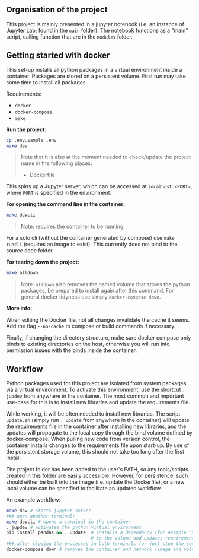 ## Organisation of the project

This project is mainly presented in a jupyter notebook (i.e. an instance of Jupyter Lab; found in the `main` folder). The notebook functions as a "main" script, calling function that are in the `modules` folder.

## Getting started with docker

This set-up installs all python packages in a virtual environment inside a container. Packages are stored on a persistent volume. First run may take some time to install all packages.

Requirements:

* `docker`
* `docker-compose`
* `make`

**Run the project:**

```bash 
cp .env.sample .env
make dev
```
> Note that it is also at the moment needed to check/update the project name in the following places:
> * Dockerfile

This spins up a Jupyter server, which can be accessed at `localhost:<PORT>`, where `PORT` is specified in the environment.

**For opening the command line in the container:**

```bash
make devcli
```
> Note: requires the container to be running.

For a solo cli (without the container generated by compose) use `make runcli` (requires an image to exist). This currently does not bind to the source code folder.

**For tearing down the project:**

```bash
make alldown
```

> Note: `alldown` also removes the named volume that stores the python packages, be prepared to install again after this command. For general docker tidyness use simply `docker-compose down`.

**More info:**

When editing the Docker file, not all changes invalidate the cache it seems. Add the flag `--no-cache` to compose or build commands if necessary.

Finally, if changing the directory structure, make sure docker compose only binds to existing directories on the host, otherwise you will run into permission issues with the binds inside the container.

## Workflow

Python packages used for this project are isolated from system packages via a virtual environment. To activate this environment, use the shortcut `. jupdev` from anywhere in the container. The most common and important use-case for this is to install new libraries and update the requirements file.

While working, it will be often needed to install new libraries. The script `update.sh` (simply run `. update` from anywhere in the container) will update the requirements file in the container after installing new libraries, and the updates will propagate to the local copy through the bind volume defined by docker-compose. When pulling new code from version control, the container installs changes to the requirements file upon start-up. By use of the persistent storage volume, this should not take too long after the first install.

The project folder has been added to the user's PATH, so any tools/scripts created in this folder are easily accessible. However, for persistence, such should either be built into the image (i.e. update the Dockerfile), or a new local volume can be specified to facilitate an updated workflow.

An example workflow:

```bash
make dev # starts jupyter server
### open another terminal:
make devcli # opens a terminal in the container
. jupdev # activates the python virtual environment
pip install pandas && . update  # installs a dependency (for example 'pandas')
                                # to the volume and updates requirements.txt in the container and host
### after closing the processes in both terminals (or just stop the server):
docker-compose down # removes the container and network (image and volume remain)
```
